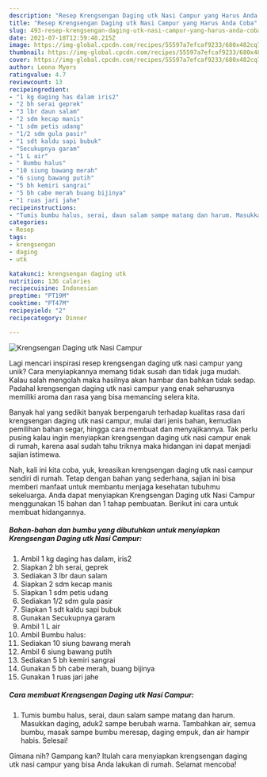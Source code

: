 ```yaml
---
description: "Resep Krengsengan Daging utk Nasi Campur yang Harus Anda Coba"
title: "Resep Krengsengan Daging utk Nasi Campur yang Harus Anda Coba"
slug: 493-resep-krengsengan-daging-utk-nasi-campur-yang-harus-anda-coba
date: 2021-07-18T12:59:48.215Z
image: https://img-global.cpcdn.com/recipes/55597a7efcaf9233/680x482cq70/krengsengan-daging-utk-nasi-campur-foto-resep-utama.jpg
thumbnail: https://img-global.cpcdn.com/recipes/55597a7efcaf9233/680x482cq70/krengsengan-daging-utk-nasi-campur-foto-resep-utama.jpg
cover: https://img-global.cpcdn.com/recipes/55597a7efcaf9233/680x482cq70/krengsengan-daging-utk-nasi-campur-foto-resep-utama.jpg
author: Leona Myers
ratingvalue: 4.7
reviewcount: 13
recipeingredient:
- "1 kg daging has dalam iris2"
- "2 bh serai geprek"
- "3 lbr daun salam"
- "2 sdm kecap manis"
- "1 sdm petis udang"
- "1/2 sdm gula pasir"
- "1 sdt kaldu sapi bubuk"
- "Secukupnya garam"
- "1 L air"
- " Bumbu halus"
- "10 siung bawang merah"
- "6 siung bawang putih"
- "5 bh kemiri sangrai"
- "5 bh cabe merah buang bijinya"
- "1 ruas jari jahe"
recipeinstructions:
- "Tumis bumbu halus, serai, daun salam sampe matang dan harum. Masukkan daging, aduk2 sampe berubah warna. Tambahkan air, semua bumbu, masak sampe bumbu meresap, daging empuk, dan air hampir habis. Selesai!"
categories:
- Resep
tags:
- krengsengan
- daging
- utk

katakunci: krengsengan daging utk 
nutrition: 136 calories
recipecuisine: Indonesian
preptime: "PT19M"
cooktime: "PT47M"
recipeyield: "2"
recipecategory: Dinner

---
```



![Krengsengan Daging utk Nasi Campur](https://img-global.cpcdn.com/recipes/55597a7efcaf9233/680x482cq70/krengsengan-daging-utk-nasi-campur-foto-resep-utama.jpg)

Lagi mencari inspirasi resep krengsengan daging utk nasi campur yang unik? Cara menyiapkannya memang tidak susah dan tidak juga mudah. Kalau salah mengolah maka hasilnya akan hambar dan bahkan tidak sedap. Padahal krengsengan daging utk nasi campur yang enak seharusnya memiliki aroma dan rasa yang bisa memancing selera kita.

Banyak hal yang sedikit banyak berpengaruh terhadap kualitas rasa dari krengsengan daging utk nasi campur, mulai dari jenis bahan, kemudian pemilihan bahan segar, hingga cara membuat dan menyajikannya. Tak perlu pusing kalau ingin menyiapkan krengsengan daging utk nasi campur enak di rumah, karena asal sudah tahu triknya maka hidangan ini dapat menjadi sajian istimewa.




Nah, kali ini kita coba, yuk, kreasikan krengsengan daging utk nasi campur sendiri di rumah. Tetap dengan bahan yang sederhana, sajian ini bisa memberi manfaat untuk membantu menjaga kesehatan tubuhmu sekeluarga. Anda dapat menyiapkan Krengsengan Daging utk Nasi Campur menggunakan 15 bahan dan 1 tahap pembuatan. Berikut ini cara untuk membuat hidangannya.

<!--inarticleads1-->

##### Bahan-bahan dan bumbu yang dibutuhkan untuk menyiapkan Krengsengan Daging utk Nasi Campur:

1. Ambil 1 kg daging has dalam, iris2
1. Siapkan 2 bh serai, geprek
1. Sediakan 3 lbr daun salam
1. Siapkan 2 sdm kecap manis
1. Siapkan 1 sdm petis udang
1. Sediakan 1/2 sdm gula pasir
1. Siapkan 1 sdt kaldu sapi bubuk
1. Gunakan Secukupnya garam
1. Ambil 1 L air
1. Ambil  Bumbu halus:
1. Sediakan 10 siung bawang merah
1. Ambil 6 siung bawang putih
1. Sediakan 5 bh kemiri sangrai
1. Gunakan 5 bh cabe merah, buang bijinya
1. Gunakan 1 ruas jari jahe




<!--inarticleads2-->

##### Cara membuat Krengsengan Daging utk Nasi Campur:

1. Tumis bumbu halus, serai, daun salam sampe matang dan harum. Masukkan daging, aduk2 sampe berubah warna. Tambahkan air, semua bumbu, masak sampe bumbu meresap, daging empuk, dan air hampir habis. Selesai!




Gimana nih? Gampang kan? Itulah cara menyiapkan krengsengan daging utk nasi campur yang bisa Anda lakukan di rumah. Selamat mencoba!
